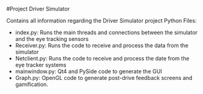 #Project Driver Simulator

Contains all information regarding the Driver Simulator project
Python Files:
- index.py: Runs the main threads and connections between the simulator and the eye tracking sensors
- Receiver.py: Runs the code to receive and process the data from the simulator
- Netclient.py: Runs the code to receive and process the date from the eye tracker systems
- mainwindow.py: Qt4 and PySide code to generate the GUI
- Graph.py: OpenGL code to generate post-drive feedback screens and gamification.
